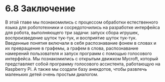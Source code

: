 # 6.8 Заключение

В этой главе мы познакомились с процессом обработки естественного языка для робототехники и сосредоточились на разработке интерфейса для робота, выполняющего три задачи: запуск сбора игрушек, воспроизведение шуток тук-тук, и восприятие шуток тук-тук. Введенные понятия включали в себя распознавание фонем в словах и их превращение в графемы, а графем в слова, распознавание намерений пользователя и запуск программ с помощью голосового интерфейса. Мы познакомились с открытым движком Mycroft, который представляет собой программу голосового ассистента, работающую на Raspberry Pi. А также мы создали базу анекдотов, чтобы развлечь маленьких детей очень простым диалогом.

